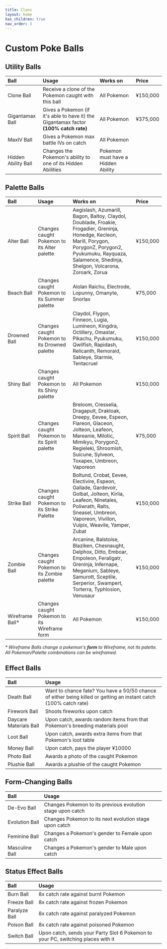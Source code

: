 ```yaml
---
title: Clans
layout: home
has_children: true
nav_order: 3
---
```


# Custom Poke Balls

<h2> Utility Balls </h2>

| Ball                | Usage                                                                                    | Works on                           | Price    |
|:--------------------|:-----------------------------------------------------------------------------------------|:-----------------------------------|:---------|
| Clone Ball          | Receive a clone of the Pokemon caught with this ball                                     | All Pokemon                        | ¥150,000 |
| Gigantamax Ball     | Gives a Pokemon (if it's able to have it) the Gigantamax factor <b>(100% catch rate)</b> | All Pokemon                        | ¥375,000 |
| MaxIV Ball          | Gives a Pokemon max battle IVs on catch                                                  | All Pokemon                        |          |
| Hidden Ability Ball | Changes the Pokemon's ability to one of its Hidden Abilities                             | Pokemon must have a Hidden Ability |          |

<h2> Palette Balls </h2>

| Ball            | Usage                                         | Works on                                                                                                                                                                                                                  | Price     |
|:----------------|:----------------------------------------------|:--------------------------------------------------------------------------------------------------------------------------------------------------------------------------------------------------------------------------|:----------|
| Alter Ball      | Changes caught Pokemon to its Alter palette   | Aegislash, Azumarill, Bagon, Baltoy, Claydol, Doublade, Froakie, Frogadier, Greninja, Honedge, Kecleon, Marill, Porygon, PorygonZ, Porygon2, Pyukumuku, Rayquaza, Salamence, Shedinja, Shelgon, Volcarona, Zoroark, Zorua | ¥150,000  | 
| Beach Ball      | Changes caught Pokemon to its Summer palette  | Alolan Raichu, Electrode, Lopunny, Omanyte, Snorlax                                                                                                                                                                       | ¥75,000   |
| Drowned Ball    | Changes caught Pokemon to its Drowned palette | Claydol, Flygon, Finneon, Lugia, Lumineon, Kingdra, Octillery, Omastar, Pikachu, Pyukumuku, Qwilfish, Rapidash, Relicanth, Remoraid, Sableye, Starmie, Tentacruel                                                         | ¥150,000  |
| Shiny Ball      | Changes caught Pokemon to its Shiny palette   | All Pokemon                                                                                                                                                                                                               | ¥150,000  |
| Spirit Ball     | Changes caught Pokemon to its Spirit palette  | Breloom, Cresselia, Dragapult, Drakloak, Dreepy, Eevee, Espeon, Flareon, Glaceon, Jolteon, Leafeon, Mareanie, Milotic, Mimikyu, Porygon2, Regieleki, Shroomish, Suicune, Sylveon, Toxapex, Umbreon, Vaporeon              | ¥75,000   |
| Strike Ball     | Changes caught Pokemon to its Strike Palette  | Boltund, Crobat, Eevee, Electivire, Espeon, Gallade, Gardevoir, Golbat, Jolteon, Kirlia, Leafeon, Ninetales, Poliwrath, Ralts, Sneasel, Umbreon, Vaporeon, Vivillon, Vulpix, Weavile, Yamper, Zubat                       | ¥150,000  |
| Zombie Ball     | Changes caught Pokemon to its Zombie palette  | Arcanine, Balstoise, Blaziken, Chesnaught, Delphox, Ditto, Emboar, Empoleon, Feraligatr, Greninja, Infernape, Meganium, Sableye, Samurott, Sceptile, Serperior, Swampert, Torterra, Typhlosion, Venusaur                  | ¥150,000  |
| Wireframe Ball* | Changes caught Pokemon to its Wireframe form  | All Pokemon                                                                                                                                                                                                               | ¥150,000  |
<i>* Wireframe Balls change a pokemon's <b>form</b> to Wireframe, not its palette. All Pokemon/Palette combinations can be wireframed. </i>

<h2> Effect Balls </h2>

| Ball                   | Usage                                                                                                             | 
|:-----------------------|:------------------------------------------------------------------------------------------------------------------|
| Death Ball             | Want to chance fate? You have a 50/50 chance of either being killed or getting an instant catch (100% catch rate) |
| Firework Ball          | Shoots fireworks upon catch                                                                                       |
| Daycare Materials Ball | Upon catch, awards random items from that Pokemon's breeding materials pool                                       |
| Loot Ball              | Upon catch, awards extra items from that Pokemon's loot table                                                     |
| Money Ball             | Upon catch, pays the player ¥10000                                                                                |
| Photo Ball             | Awards a photo of the caught Pokemon                                                                              |
| Plushie Ball           | Awards a plushie of the caught Pokemon                                                                            |

<h2> Form-Changing Balls </h2>

| Ball           | Usage                                                      | 
|:---------------|:-----------------------------------------------------------|
| De-Evo Ball    | Changes Pokemon to its previous evolution stage upon catch |
| Evolution Ball | Changes Pokemon to its next evolution stage upon catch     |
| Feminine Ball  | Changes a Pokemon's gender to Female upon catch            |
| Masculine Ball | Changes a Pokemon's gender to Male upon catch              |

<h2> Status Effect Balls </h2>

| Ball          | Usage                                                                            | 
|:--------------|:---------------------------------------------------------------------------------|
| Burn Ball     | 8x catch rate against burnt Pokemon                                              |
| Freeze Ball   | 8x catch rate against frozen Pokemon                                             |
| Paralyze Ball | 8x catch rate against paralyzed Pokemon                                          |
| Poison Ball   | 8x catch rate against poisoned Pokemon                                           |
| Switch Ball   | Upon catch, sends your Party Slot 6 Pokemon to your PC, switching places with it |
















